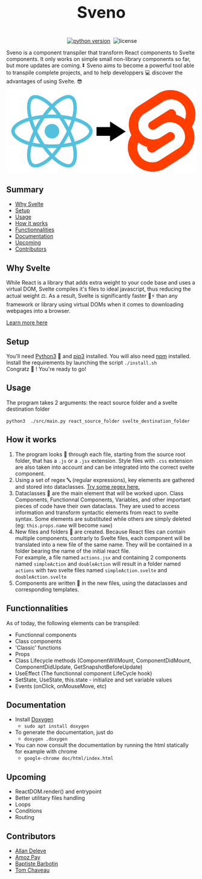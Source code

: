 ### <h3 align="center" style="font-size:3em" id="heading">Sveno</h3>
<p align="center"> <!--<a target="_blank"><img src="https://img.shields.io/badge/version-v0.0.1-blue?style=for-the-badge&logo=none" alt="release version" /></a>-->&nbsp;<a href="https://www.python.org/downloads/" target="_blank"><img src="https://img.shields.io/badge/Python-3.8+-00ADD8?style=for-the-badge&logo=python" alt="python version" /></a>&nbsp;</a>&nbsp;<img src="https://img.shields.io/badge/license-MIT-red?style=for-the-badge&logo=none" alt="license" /></p>

Sveno is a component transpiler that transform React components to Svelte components. It only works on simple small non-library components so far, but more updates are coming. ⏬
Sveno aims to become a powerful tool  able to transpile complete projects, and to help developpers 💻 discover the advantages of using Svelte. 😎

<div align="center">

![React to Svelte](react-to-svelte.png)
</div>

## Summary
- [Why Svelte](#why-svelte)
- [Setup](#setup)
- [Usage](#usage)
- [How it works](#how-it-works)
- [Functionnalities](#functionnalities)
- [Documentation](#documentation)
- [Upcoming](#upcoming)
- [Contributors](#contributors)

<div id="id-why-svelte"/>

## Why Svelte
While React is a library that adds extra weight to your code base and uses a virtual DOM, Svelte compiles it's files to ideal javascript, thus reducing the actual weight ⚖️. As a result, Svelte is significantly faster 🏃⚡ than any framework or library using virtual DOMs when it comes to downloading webpages into a browser.

[Learn more here](https://svelte.dev/blog/virtual-dom-is-pure-overhead)

<div id="id-setup"/>

## Setup

You'll need [Python3](https://www.python.org/downloads/) 🐍 and [pip3](https://pip.pypa.io/en/stable/getting-started/) installed.
You will also need [npm](https://docs.npmjs.com/downloading-and-installing-node-js-and-npm/) installed.
Install the requirements by launching the script `./install.sh`<br/>
Congratz 🥳 ! You're ready to go!

## Usage

The program takes 2 arguments: the react source folder and a svelte destination folder

`python3  ./src/main.py react_source_folder svelte_destination_folder`

## How it works

1. The program looks 🔎 through each file, starting from the source root folder, that has a `.js` or a `.jsx` extension. Style files with `.css`  extension are also taken into account and can be integrated into the correct svelte component.
2. Using a set of regex  🔤 (regular expressions), key elements are gathered and stored into dataclasses. [Try some regex here.](https://regex101.com/)
3. Dataclasses 💾 are the main element that will be worked upon. Class Components, Functionnal Components, Variables, and other important pieces of code have their own dataclass. They are used to access information and transform syntactic elements from react to svelte syntax. Some elements are substituted while others are simply deleted (eg: `this.props.name` will become `name`)
4. New files and folders 📂 are created. Because React files can contain multiple components, contrarly to Svelte files, each component will be translated into a new file of the same name. They will be contained in a folder bearing the name of the initial react file.<br>For example, a file named `actions.jsx` and containing 2 components named `simpleAction` and `doubleAction` will result in a folder named `actions` with two svelte files named `simpleAction.svelte` and `doubleAction.svelte`
5. Components are written 📝 in the new files, using the dataclasses and corresponding templates.


## Functionnalities
As of today, the following elements can be transpiled:
* Functionnal components
* Class components
* 'Classic' functions
* Props
* Class Lifecycle methods (ComponentWillMount, ComponentDidMount, ComponentDidUpdate, GetSnapshotBeforeUpdate)
* UseEffect (The functionnal component LifeCycle hook)
* SetState, UseState, this.state - initialize and set variable values
* Events (onClick, onMouseMove, etc)

## Documentation
* Install [Doxygen](https://www.doxygen.nl/download.html) 
    - `sudo apt install doxygen`
* To generate the documentation, just do
    - `doxygen .doxygen`
* You can now consult the documentation by running the html statically for example with chrome
    - `google-chrome doc/html/index.html`

## Upcoming
* ReactDOM.render() and entrypoint
* Better utilitary files handling
* Loops
* Conditions
* Routing

<div id="id-contributors"/>

## Contributors
- [Allan Deleve](https://github.com/Gfaim)
- [Amoz Pay](https://github.com/amozpay)
- [Baptiste Barbotin](https://github.com/barbo69)
- [Tom Chaveau](https://github.com/TomChv)

